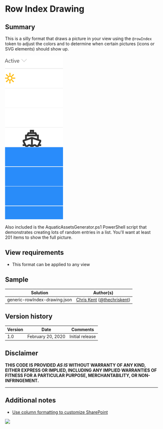 # Row Index Drawing

## Summary
This is a silly format that draws a picture in your view using the `@rowIndex` token to adjust the colors and to determine when certain pictures (icons or SVG elements) should show up.

![screenshot of the sample](./assets/screenshot.gif)

Also included is the AquaticAssetsGenerator.ps1 PowerShell script that demonstrates creating lots of random entries in a list. You'll want at least 201 items to show the full picture.

## View requirements
- This format can be applied to any view

## Sample

Solution|Author(s)
--------|---------
generic-rowIndex-drawing.json | [Chris Kent](https://github.com/thechriskent) ([@thechriskent](https://twitter.com/thechriskent))

## Version history

Version|Date|Comments
-------|----|--------
1.0|February 20, 2020|Initial release

## Disclaimer
**THIS CODE IS PROVIDED *AS IS* WITHOUT WARRANTY OF ANY KIND, EITHER EXPRESS OR IMPLIED, INCLUDING ANY IMPLIED WARRANTIES OF FITNESS FOR A PARTICULAR PURPOSE, MERCHANTABILITY, OR NON-INFRINGEMENT.**

---

## Additional notes

- [Use column formatting to customize SharePoint](https://docs.microsoft.com/en-us/sharepoint/dev/declarative-customization/column-formatting#me)

<img src="https://pnptelemetry.azurewebsites.net/list-formatting/column-samples/generic-rowIndex-drawing" />